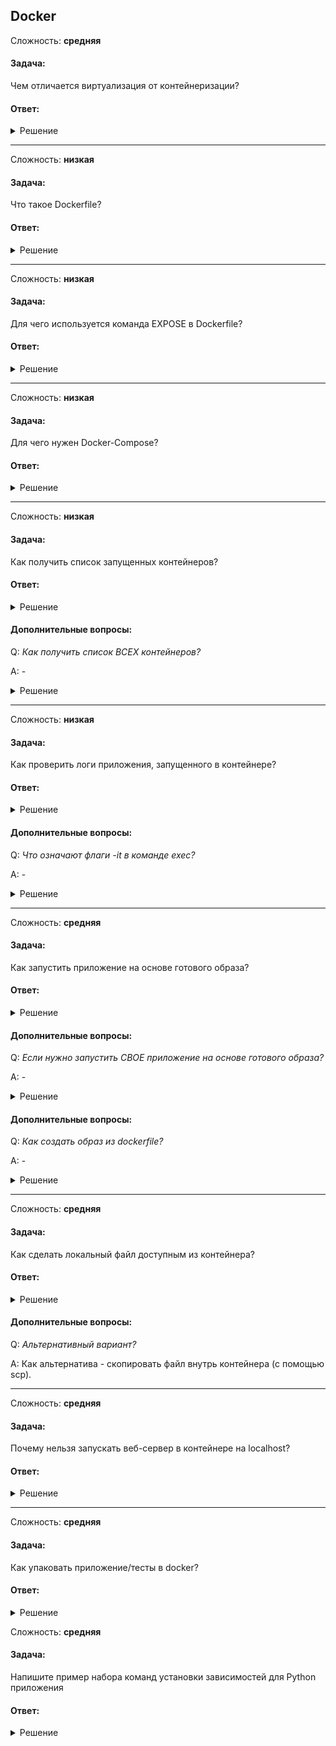 ## Docker

Сложность: **средняя**

<!--Автор: @asvezh-->

#### Задача:

Чем отличается виртуализация от контейнеризации?

#### Ответ:

<details><summary>Решение</summary>
<p>

```
Виртуализация - возможность запустить несколько операционных систем на одном физическом сервере.
Контейнеризация работает в одной и той же ОС, где приложения упакованы в контейнеры и запускаются на одном сервере.
```

</p>
</details>

______________________________________________________________________

Сложность: **низкая**

<!--Автор: @asvezh-->

#### Задача:

Что такое Dockerfile?

#### Ответ:

<details><summary>Решение</summary>
<p>

```
Dockerfile - конфигурационный файл, описывающий пошаговое создание среды вашего приложения. В этом файле подробно описывается, какие команды будут выполнены, какие образы задействованы, и какие настройки будут применены.
```

</p>
</details>

______________________________________________________________________

Сложность: **низкая**

<!--Автор: @asvezh-->

#### Задача:

Для чего используется команда EXPOSE в Dockerfile?

#### Ответ:

<details><summary>Решение</summary>
<p>

```
Проброс порта из контейнера в ОС, где запущен контейнер.
```

</p>
</details>

______________________________________________________________________

Сложность: **низкая**

<!--Автор: @asvezh-->

#### Задача:

Для чего нужен Docker-Compose?

#### Ответ:

<details><summary>Решение</summary>
<p>

```
Для организации совместного запуска нескольких контейнеров в соответствии с конфигурацией приложения.
```

</p>
</details>

______________________________________________________________________

Сложность: **низкая**

<!--Автор: @asvezh-->

#### Задача:

Как получить список запущенных контейнеров?

#### Ответ:

<details><summary>Решение</summary>
<p>

```bash
docker ps
```

</p>
</details>

#### Дополнительные вопросы:

Q: *Как получить список ВСЕХ контейнеров?*

A: -

<details><summary>Решение</summary>
<p>

```bash
docker ps -a
```

</p>
</details>

______________________________________________________________________

Сложность: **низкая**

<!--Автор: @asvezh-->

#### Задача:

Как проверить логи приложения, запущенного в контейнере?

#### Ответ:

<details><summary>Решение</summary>
<p>

```
Зайти внутрь контейнера:
docker exec -it <container> bash

Найти, куда пишутся логи, согласно конфигурации приложения.
```

</p>
</details>

#### Дополнительные вопросы:

Q: *Что означают флаги -it в команде exec?*

A: -

<details><summary>Решение</summary>
<p>

```
-i - перехват stdin контейнера (interactive)
-t - терминал
```

</p>
</details>

______________________________________________________________________

Сложность: **средняя**

<!--Автор: @asvezh-->

#### Задача:

Как запустить приложение на основе готового образа?

#### Ответ:

<details><summary>Решение</summary>
<p>

```bash
docker run <образ из Docker Hub> <параметры>
```

</p>
</details>

#### Дополнительные вопросы:

Q: *Если нужно запустить СВОЕ приложение на основе готового образа?*

A: -

<details><summary>Решение</summary>
<p>

```
Указать в Dockerfile имя необходимого образа (подтянется из Docker Hub/репозитория)
Загрузить туда свое приложение.
Создать образ на основе созданного dockerfile.
Поднять контейнер на основе созданного образа.
```

</p>
</details>

#### Дополнительные вопросы:

Q: *Как создать образ из dockerfile?*

A: -

<details><summary>Решение</summary>
<p>

```bash
docker build <dockerfile path>
```

</p>
</details>

______________________________________________________________________

Сложность: **средняя**

<!--Автор: @asvezh-->

#### Задача:

Как сделать локальный файл доступным из контейнера?

#### Ответ:

<details><summary>Решение</summary>
<p>

Основной способ - смонтировать директорию:

```bash
docker run -v <DIRECTORY>:<CONTAINER_DIRECTORY>
```

где DIRECTORY -  путь к папке, которую нужно смонтировать,
CONTAINER_DIRECTORY - путь внутри контейнера.

</p>
</details>

#### Дополнительные вопросы:

Q: *Альтернативный вариант?*

A: Как альтернатива - скопировать файл внутрь контейнера (с помощью scp).

______________________________________________________________________

Сложность: **средняя**

<!--Автор: @asvezh-->

#### Задача:

Почему нельзя запускать веб-сервер в контейнере на localhost?

#### Ответ:

<details><summary>Решение</summary>
<p>

У приложения не будет открытых портов наружу, сервис будет недоступен при обращении к контейнеру.

</p>
</details>

______________________________________________________________________

Сложность: **средняя**

<!--Автор: @asvezh-->

#### Задача:

Как упаковать приложение/тесты в docker?

#### Ответ:

<details><summary>Решение</summary>
<p>

Создать Docker-файл, описав все необходимые зависимости.
Docker build (запустит сборку образа)
Docker run (запустит контейнер на основе образа)

</p>
</details>

Сложность: **средняя**

<!--Автор: @iromanchuk-->

#### Задача:

Напишите пример набора команд установки зависимостей для Python приложения

#### Ответ:

<details><summary>Решение</summary>
<p>

```
FROM python:3.9-slim-buster

COPY ./requirements.txt /req/

RUN pip install --upgrade pip
RUN pip install -r /req/requirements.txt
```

</p>
</details>